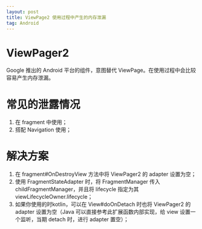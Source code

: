 ```yaml
---
layout: post
title: ViewPage2 使用过程中产生的内存泄漏
tag: Android
---
```

# ViewPager2

Google 推出的 Android 平台的组件，意图替代 ViewPage。在使用过程中会比较容易产生内存泄漏。

# 常见的泄露情况

1. 在 fragment 中使用；
2. 搭配 Navigation 使用；

# 解决方案

1. 在 fragment#OnDestroyView 方法中将 ViewPager2 的 adapter 设置为空；
2. 使用 FragmentStateAdapter 时，将 FragmentManager 传入 childFragmentManager，并且将 lifecycle 指定为其 viewLifecycleOwner.lifecycle；
3. 如果你使用的时kotlin，可以在 View#doOnDetach 时也将 ViewPager2 的 adapter 设置为空（Java 可以直接参考此扩展函数内部实现，给 view 设置一个监听，当期 detach 时，进行 adapter 置空）；
